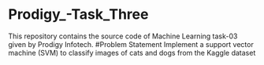 # Prodigy_-Task_Three
This repository contains the source code of Machine Learning task-03 given by Prodigy Infotech.
#Problem Statement
Implement a support vector machine (SVM) to classify images of cats and dogs from the Kaggle dataset

